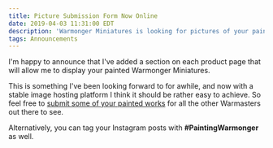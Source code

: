 ```yaml
---
title: Picture Submission Form Now Online
date: 2019-04-03 11:31:00 EDT
description: 'Warmonger Miniatures is looking for pictures of your painted figures!'
tags: Announcements
---
```

I'm happy to announce that I've added a section on each product page that will allow me to display your painted Warmonger Miniatures.

This is something I've been looking forward to for awhile, and now with a stable image hosting platform I think it should be rather easy to achieve. So feel free to [submit some of your painted works](/picture-submission/form.html) for all the other Warmasters out there to see.

Alternatively, you can tag your Instagram posts with **#PaintingWarmonger** as well.